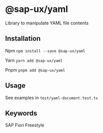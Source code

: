 # @sap-ux/yaml

Library to manipulate YAML file contents


## Installation
Npm
`npm install --save @sap-ux/yaml`

Yarn
`yarn add @sap-ux/yaml`

Pnpm
`pnpm add @sap-ux/yaml`

## Usage
See examples in `test/yaml-document.test.ts`  

## Keywords
SAP Fiori Freestyle
